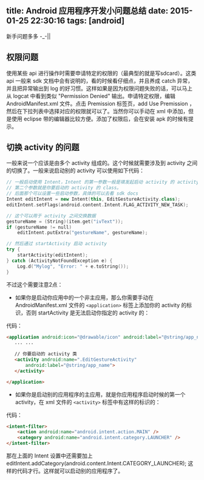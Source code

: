 title: Android 应用程序开发小问题总结
date: 2015-01-25 22:30:16
tags: [android]
---

新手问题多多 -_-|| 

## 权限问题

使用某些 api 进行操作时需要申请特定的权限的（最典型的就是写sdcard）。这类 api 一般来 sdk 文档中会有说明的，看的时候看仔细点，并且养成 catch 异常，并且把异常输出到 log 的好习惯。这样如果是因为权限问题失败的话，可以马上从 logcat 中看到类似 "Permission Denied" 输出。申请特定权限，编辑 AndroidManifest.xml 文件。点击 Premission 标签页，add Use Premission ，然后在下拉列表中选择对应的权限就可以了。当然你可以手动在 xml 中添加，但是使用 eclipse 带的编辑器比较方便。添加了权限后，会在安装 apk 的时候有提示。

## 切换 activity 的问题

一般来说一个应该是由多个 activity 组成的。这个时候就需要涉及到 activity 之间的切换了。一般来说启动别的 activity 可以使用如下代码：

```cpp
// 一般启动使用 Intent，Intent 的第一参数一般是填发起启动 activity 的 activity。
// 第二个参数就是你要启动的 activity 的 class。
// 后面那个可以设置一些启动参数，具体的可以去看 sdk docs
Intent editIntent = new Intent(this, EditGestureActivity.class);
editIntent.setFlags(android.content.Intent.FLAG_ACTIVITY_NEW_TASK);

// 这个可以用于 activity 之间交换数据
gestureName = (String)(item.get("ivText"));
if (gestureName != null)
	editIntent.putExtra("gestureName", gestureName);

// 然后通过 startActivity 启动 activity
try {
	startActivity(editIntent);
} catch (ActivityNotFoundException e) {
	Log.d("Mylog", "Error: " + e.toString());
}
```

不过这个需要注意2点：

* 如果你是启动你应用中的一个非主应用，那么你需要手动在 AndroidManifest.xml 文件的 `<application>` 标签上添加你的 activity 的标识，否则 startActivity 是无法启动你指定的 activity 的：

代码：

```html
<application android:icon="@drawable/icon" android:label="@string/app_name">
   ... ...
        
   // 你要启动的 activity 类
   <activity android:name=".EditGestureActivity"
       android:label="@string/app_name">
   </activity>

</application>
```

* 如果你是启动别的应用程序的主应用，就是你应用程序启动时候的第一个 activity，在 xml 文件的 `<activity>` 标签中有这样的标识的：

代码：

```html
<intent-filter>
    <action android:name="android.intent.action.MAIN" />
    <category android:name="android.intent.category.LAUNCHER" />
</intent-filter>
```

那在上面的 Intent 设置中还需要加上 editIntent.addCategory(android.content.Intent.CATEGORY_LAUNCHER); 这样的代码才行。这样就可以启动别的应用程序了。

